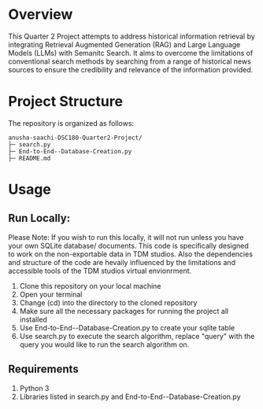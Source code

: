 # Overview 

This Quarter 2 Project attempts to address historical information retrieval by integrating Retrieval Augmented Generation (RAG) and Large Language Models (LLMs) with Semanitc Search. It aims to overcome the limitations of conventional search methods by searching from a range of historical news sources to ensure the credibility and relevance of the information provided.






# Project Structure
The repository is organized as follows:
```
anusha-saachi-DSC180-Quarter2-Project/
├─ search.py
├─ End-to-End--Database-Creation.py
├─ README.md

```

# Usage

## Run Locally: 
Please Note: If you wish to run this locally, it will not run unless you have your own SQLite database/ documents. This code is specifically designed to work on the non-exportable data in TDM studios. Also the dependencies and structure of the code are hevaily influenced by the limitations and accessible tools of the TDM studios virtual envionrment.

1. Clone this repository on your local machine
2. Open your terminal
3. Change (cd) into the directory to the cloned repository
4. Make sure all the necessary packages for running the project all installed
5. Use End-to-End--Database-Creation.py to create your sqlite table
6. Use search.py to execute the search algorithm, replace "query" with the query you would like to run the search algorithm on.


## Requirements
1) Python 3
2) Libraries listed in search.py and End-to-End--Database-Creation.py
